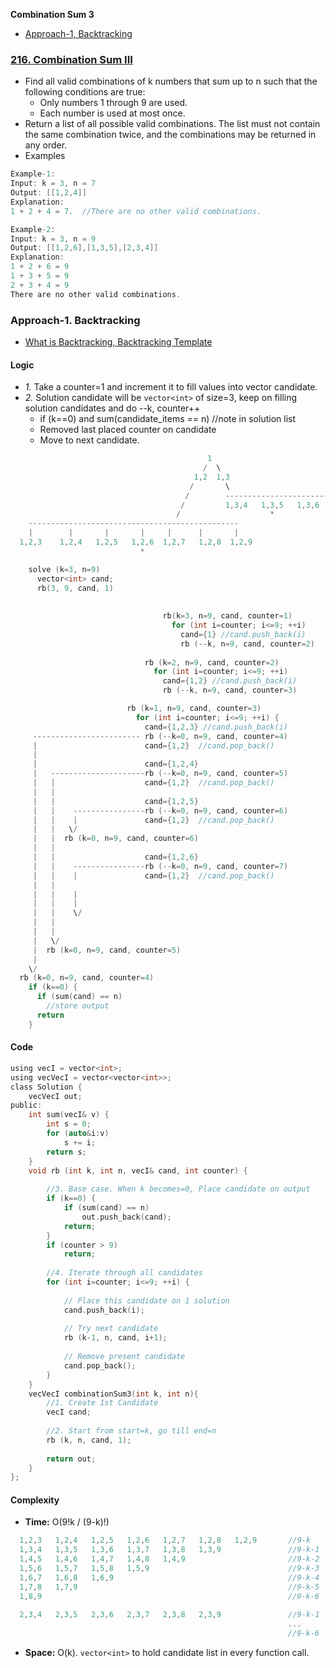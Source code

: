 **Combination Sum 3**
- [Approach-1, Backtracking](#a1)

### [216. Combination Sum III](https://leetcode.com/problems/combination-sum-iii/description/)
- Find all valid combinations of k numbers that sum up to n such that the following conditions are true:
  - Only numbers 1 through 9 are used.
  - Each number is used at most once.
- Return a list of all possible valid combinations. The list must not contain the same combination twice, and the combinations may be returned in any order.
- Examples
```c
Example-1:
Input: k = 3, n = 7
Output: [[1,2,4]]
Explanation:
1 + 2 + 4 = 7.  //There are no other valid combinations.

Example-2:
Input: k = 3, n = 9
Output: [[1,2,6],[1,3,5],[2,3,4]]
Explanation:
1 + 2 + 6 = 9
1 + 3 + 5 = 9
2 + 3 + 4 = 9
There are no other valid combinations.
```

<a name=a1></a>
### Approach-1. Backtracking
- [What is Backtracking, Backtracking Template](/DS_Questions/Algorithms/Backtracking)
#### Logic
- _1._ Take a counter=1 and increment it to fill values into vector candidate.
- _2._ Solution candidate will be `vector<int>` of size=3, keep on filling solution candidates and do --k, counter++
  - if (k==0) and sum(candidate_items == n) //note in solution list
  - Removed last placed counter on candidate
  - Move to next candidate.
```c
                                            1
                                           /  \
                                         1,2  1,3
                                        /       \
                                       /        -----------------------------------------
                                      /         1,3,4   1,3,5   1,3,6   1,3,7   1,3,8   1,3,9
                                     /                    *
    -----------------------------------------------
    |        |       |       |     |      |       |
  1,2,3    1,2,4   1,2,5   1,2,6  1,2,7   1,2,8  1,2,9
                             *  

    solve (k=3, n=9)
      vector<int> cand;
      rb(3, 9, cand, 1)
      
          
                                  rb(k=3, n=9, cand, counter=1)
                                    for (int i=counter; i<=9; ++i)
                                      cand={1} //cand.push_back(i)
                                      rb (--k, n=9, cand, counter=2)
                      
                              rb (k=2, n=9, cand, counter=2)
                                for (int i=counter; i<=9; ++i)
                                  cand={1,2} //cand.push_back(i)
                                  rb (--k, n=9, cand, counter=3)

                          rb (k=1, n=9, cand, counter=3)
                            for (int i=counter; i<=9; ++i) {
                              cand={1,2,3} //cand.push_back(i)
     ------------------------ rb (--k=0, n=9, cand, counter=4)
     |                        cand={1,2}  //cand.pop_back()
     |
     |                        cand={1,2,4}
     |   ---------------------rb (--k=0, n=9, cand, counter=5)
     |   |                    cand={1,2}  //cand.pop_back()
     |   |
     |   |                    cand={1,2,5}
     |   |    ----------------rb (--k=0, n=9, cand, counter=6)
     |   |    |               cand={1,2}  //cand.pop_back()
     |   |   \/
     |   |  rb (k=0, n=9, cand, counter=6)
     |   |
     |   |                    cand={1,2,6}
     |   |    ----------------rb (--k=0, n=9, cand, counter=7)
     |   |    |               cand={1,2}  //cand.pop_back()
     |   |
     |   |    |
     |   |    |
     |   |    \/
     |   |  
     |   |
     |   \/
     |  rb (k=0, n=9, cand, counter=5)
     |
    \/
  rb (k=0, n=9, cand, counter=4)
    if (k==0) {
      if (sum(cand) == n)
        //store output
      return
    }
```
#### Code
```c
using vecI = vector<int>;
using vecVecI = vector<vector<int>>;
class Solution {
    vecVecI out;
public:
    int sum(vecI& v) {
        int s = 0;
        for (auto&i:v)
            s += i;
        return s;
    }
    void rb (int k, int n, vecI& cand, int counter) {
    
        //3. Base case. When k becomes=0, Place candidate on output
        if (k==0) {
            if (sum(cand) == n)
                out.push_back(cand);
            return;
        }
        if (counter > 9)
            return;
            
        //4. Iterate through all candidates
        for (int i=counter; i<=9; ++i) {
        
            // Place this candidate on 1 solution
            cand.push_back(i);
            
            // Try next candidate
            rb (k-1, n, cand, i+1);
            
            // Remove present candidate
            cand.pop_back();
        }
    }
    vecVecI combinationSum3(int k, int n){
        //1. Create 1st Candidate
        vecI cand;
        
        //2. Start from start=k, go till end=n
        rb (k, n, cand, 1);
        
        return out;
    }
};
```
#### Complexity
- **Time:** O(9!k / (9-k)!)
```c
  1,2,3   1,2,4   1,2,5   1,2,6   1,2,7   1,2,8   1,2,9       //9-k
  1,3,4   1,3,5   1,3,6   1,3,7   1,3,8   1,3,9               //9-k-1
  1,4,5   1,4,6   1,4,7   1,4,8   1,4,9                       //9-k-2
  1,5,6   1,5,7   1,5,8   1,5,9                               //9-k-3
  1,6,7   1,6,8   1,6,9                                       //9-k-4
  1,7,8   1,7,9                                               //9-k-5
  1,8,9                                                       //9-k-6
  
  2,3,4   2,3,5   2,3,6   2,3,7   2,3,8   2,3,9               //9-k-1
                                                              ...
                                                              //9-k-6
```
- **Space:** O(k). `vector<int>` to hold candidate list in every function call.
